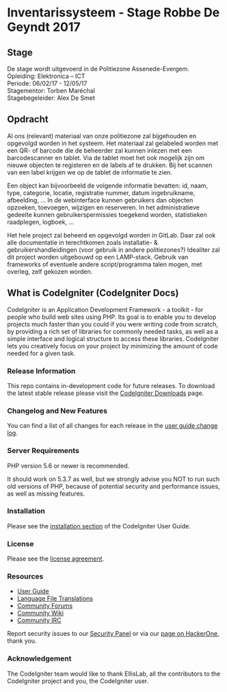 
# Inventarissysteem - Stage Robbe De Geyndt 2017

## Stage

De stage wordt uitgevoerd in de Politiezone Assenede-Evergem.  
Opleiding: Elektronica – ICT  
Periode: 06/02/17 - 12/05/17  
Stagementor: Torben Maréchal  
Stagebegeleider: Alex De Smet

## Opdracht

Al ons (relevant) materiaal van onze politiezone zal bijgehouden en opgevolgd worden in het systeem. Het materiaal zal gelabeled worden met een QR- of barcode die de beheerder zal kunnen inlezen met een barcodescanner en tablet.
Via de tablet moet het ook mogelijk zijn om nieuwe objecten te registeren en de labels af te drukken. Bij het scannen van een label krijgen we op de tablet de informatie te zien. 

Een object kan bijvoorbeeld de volgende informatie bevatten: id, naam, type, categorie, locatie, registratie nummer, datum ingebruikname, afbeelding, ... 
In de webinterface kunnen gebruikers dan objecten opzoeken, toevoegen, wijzigen en reserveren. In het administratieve gedeelte kunnen gebruikerspermissies toegekend worden, statistieken raadplegen, logboek, ... 

Het hele project zal beheerd en opgevolgd worden in GitLab. Daar zal ook alle documentatie in terechtkomen zoals installatie- & gebruikershandleidingen (voor gebruik in andere politiezones?) Idealiter zal dit project worden uitgebouwd op een LAMP-stack. Gebruik van frameworks of eventuele andere script/programma talen mogen, met overleg, zelf gekozen worden.

## What is CodeIgniter (CodeIgniter Docs)

CodeIgniter is an Application Development Framework - a toolkit - for people
who build web sites using PHP. Its goal is to enable you to develop projects
much faster than you could if you were writing code from scratch, by providing
a rich set of libraries for commonly needed tasks, as well as a simple
interface and logical structure to access these libraries. CodeIgniter lets
you creatively focus on your project by minimizing the amount of code needed
for a given task.

### Release Information


This repo contains in-development code for future releases. To download the
latest stable release please visit the [CodeIgniter Downloads](https://codeigniter.com/download) page.

### Changelog and New Features

You can find a list of all changes for each release in the [user
guide change log](https://github.com/bcit-ci/CodeIgniter/blob/develop/user_guide_src/source/changelog.rst).

### Server Requirements

PHP version 5.6 or newer is recommended.

It should work on 5.3.7 as well, but we strongly advise you NOT to run
such old versions of PHP, because of potential security and performance
issues, as well as missing features.

### Installation

Please see the [installation section](https://codeigniter.com/user_guide/installation/index.html)
of the CodeIgniter User Guide.

### License

Please see the [license agreement](https://github.com/bcit-ci/CodeIgniter/blob/develop/user_guide_src/source/license.rst).

### Resources

 * [User Guide](https://codeigniter.com/docs)
 * [Language File Translations](https://github.com/bcit-ci/codeigniter3-translations)
 * [Community Forums](http://forum.codeigniter.com/)
 * [Community Wiki](https://github.com/bcit-ci/CodeIgniter/wiki)
 * [Community IRC](https://webchat.freenode.net/?channels=%23codeigniter)

Report security issues to our [Security Panel](mailto:security@codeigniter.com)
or via our [page on HackerOne](https://hackerone.com/codeigniter>), thank you.

### Acknowledgement

The CodeIgniter team would like to thank EllisLab, all the
contributors to the CodeIgniter project and you, the CodeIgniter user.
